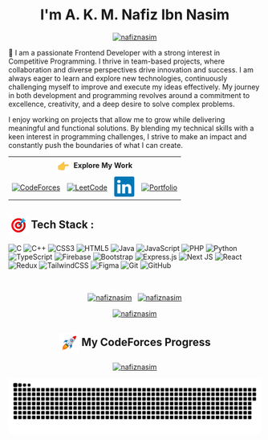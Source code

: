 <!-- A. K. M. Nafiz Ibn Nasim -->

<h1 align="center"></a> I'm A. K. M. Nafiz Ibn Nasim</h1>

<p align="center"><a href="#"><img src="https://readme-typing-svg.demolab.com/?font=Kanit&duration=4000&pause=1000&color=37BDBD&width=435&lines=Web+Developer;Competitive+Programmer;Problem+Solver;Self+Learner&center=true&width=500&height=30" alt="nafiznasim"></a></p>

👤 I am a passionate Frontend Developer with a strong interest in Competitive Programming. I thrive in team-based projects, where collaboration and diverse perspectives drive innovation and success. I am always eager to learn and explore new technologies, continuously challenging myself to improve and execute my ideas effectively. My journey in both development and programming revolves around a commitment to excellence, creativity, and a deep desire to solve complex problems.

I enjoy working on projects that allow me to grow while delivering meaningful and functional solutions. By blending my technical skills with a keen interest in programming challenges, I strive to make an impact and constantly push the boundaries of what I can create.
<br>
<table align="center">
  <tr>
    <th colspan="8"><a href="#"><img src="./assets/pointing.gif" width="30px" align="center"></a> Explore My Work</th>
  </tr>
  <tr>
    <td align="center">
      <a href="https://codeforces.com/profile/Nafiz_Nasim">
        <img src="https://github.com/rudrakaiser/rudrakaiser/blob/main/assets/codeforces.svg" alt='CodeForces' height='40'>
      </a>
    </td>
    <td>
      <a href="https://leetcode.com/u/Nafiz-Nasim/">
        <img src="https://github.com/rudrakaiser/rudrakaiser/blob/main/assets/leetcode.svg" alt='LeetCode' height='40'>
      </a>
    </td>
    <td>
      <a href="https://www.linkedin.com/in/a-k-m-nafiz-ibn-nasim-3a1583320/">
        <img src="https://github.com/CLorant/readme-social-icons/blob/main/large/colored/linkedin.svg" alt='LinkedIn' height='40'>
      </a>
    </td>
    <td>
      <a href="https://celebrated-biscotti-917a05.netlify.app/">
        <img src="https://img.shields.io/badge/portfolio-%23039BE5.svg?style=for-the-badge&logo=firebase&logoColor=white" alt='Portfolio' height='40'>
      </a>
    </td>
    
  </tr>
</table>

<h2><a href="#"><img src="./assets/focus.gif" width="40px" align="center"></a> Tech Stack :</h2>

![C](https://img.shields.io/badge/c-%2300599C.svg?style=for-the-badge&logo=c&logoColor=white) ![C++](https://img.shields.io/badge/c++-%2300599C.svg?style=for-the-badge&logo=c%2B%2B&logoColor=white) ![CSS3](https://img.shields.io/badge/css3-%231572B6.svg?style=for-the-badge&logo=css3&logoColor=white) ![HTML5](https://img.shields.io/badge/html5-%23E34F26.svg?style=for-the-badge&logo=html5&logoColor=white) ![Java](https://img.shields.io/badge/java-%23ED8B00.svg?style=for-the-badge&logo=openjdk&logoColor=white) ![JavaScript](https://img.shields.io/badge/javascript-%23323330.svg?style=for-the-badge&logo=javascript&logoColor=%23F7DF1E) ![PHP](https://img.shields.io/badge/php-%23777BB4.svg?style=for-the-badge&logo=php&logoColor=white) ![Python](https://img.shields.io/badge/python-3670A0?style=for-the-badge&logo=python&logoColor=ffdd54) ![TypeScript](https://img.shields.io/badge/typescript-%23007ACC.svg?style=for-the-badge&logo=typescript&logoColor=white) ![Firebase](https://img.shields.io/badge/firebase-%23039BE5.svg?style=for-the-badge&logo=firebase) ![Bootstrap](https://img.shields.io/badge/bootstrap-%238511FA.svg?style=for-the-badge&logo=bootstrap&logoColor=white) ![Express.js](https://img.shields.io/badge/express.js-%23404d59.svg?style=for-the-badge&logo=express&logoColor=%2361DAFB) ![Next JS](https://img.shields.io/badge/Next-black?style=for-the-badge&logo=next.js&logoColor=white) ![React](https://img.shields.io/badge/react-%2320232a.svg?style=for-the-badge&logo=react&logoColor=%2361DAFB) ![Redux](https://img.shields.io/badge/redux-%23593d88.svg?style=for-the-badge&logo=redux&logoColor=white) ![TailwindCSS](https://img.shields.io/badge/tailwindcss-%2338B2AC.svg?style=for-the-badge&logo=tailwind-css&logoColor=white) ![Figma](https://img.shields.io/badge/figma-%23F24E1E.svg?style=for-the-badge&logo=figma&logoColor=white) ![Git](https://img.shields.io/badge/git-%23F05033.svg?style=for-the-badge&logo=git&logoColor=white) ![GitHub](https://img.shields.io/badge/github-%23121011.svg?style=for-the-badge&logo=github&logoColor=white)

<br>

<p align="center"><a href="#"><img align="center" src="https://github-readme-stats.vercel.app/api/top-langs/?username=Nafiz-Nasim&theme=dark&hide_border=false&include_all_commits=true&count_private=true&layout=compact" alt="nafiznasim" /></a> &nbsp; <a href="#"><img align="center" src="https://nirzak-streak-stats.vercel.app/?user=Nafiz-Nasim&theme=black-ice&hide_border=false" alt="nafiznasim" /></a></p>

<p align="center"><a href="#"><img align="center" src="http://github-profile-summary-cards.vercel.app/api/cards/profile-details?username=Nafiz-Nasim&theme=codeSTACKr" alt="nafiznasim" /></a></p>

<h2 align="center"><a href="#"><img src="./assets/rocket.gif" width="40px" align="center"></a> My CodeForces Progress</h2>
<p align="center"><a href="https://codeforces.com/profile/Nafiz_Nasim"><img align="center" src="https://codeforces-readme-stats.vercel.app/api/card?username=Nafiz_Nasim&theme=radical&disable_animations=false&show_icons=true&force_username=true" alt="nafiznasim" /></a></p>

<p align="center">
 <a href="#"><img width="1000" src="assets/snake.svg" alt="snake"/></a>
</p>
